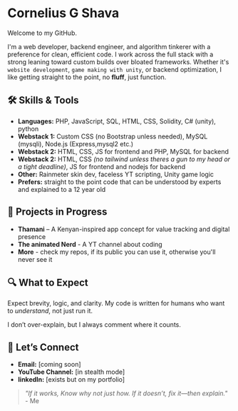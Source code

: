 # Cornelius G Shava

Welcome to my GitHub.

I'm a web developer, backend engineer, and algorithm tinkerer with a preference for clean, efficient code. I work across the full stack with a strong leaning toward custom builds over bloated frameworks. Whether it's `website development`, `game making with unity`, or backend optimization, I like getting straight to the point, no **fluff**, just function.

  

## 🛠️ Skills & Tools

- **Languages:** PHP, JavaScript, SQL, HTML, CSS, Solidity, C# (unity), python
- **Webstack 1:** Custom CSS (no Bootstrap unless needed), MySQL (mysqli), Node.js (Express,mysql2 etc.)
- **Webstack 2:** HTML, CSS, JS for frontend and PHP, MySQL for backend
- **Webstack 2:** HTML, CSS *(no tailwind unless theres a gun to my head or a tight deadline)*, JS for frontend and nodejs for backend
- **Other:** Rainmeter skin dev, faceless YT scripting, Unity game logic
- **Prefers:** straight to the point code that can be understood by experts and explained to a 12 year old    

  

## 🚧 Projects in Progress

- **Thamani** – A Kenyan-inspired app concept for value tracking and digital presence
- **The animated Nerd** - A YT channel about coding
- **More** - check my repos, if its public you can use it, otherwise you'll never see it

  

## 🔍 What to Expect

Expect brevity, logic, and clarity. My code is written for humans who want to *understand*, not just run it.

I don’t over-explain, but I always comment where it counts.

  

## 🤝 Let’s Connect

- **Email:** [coming soon]
- **YouTube Channel:** [in stealth mode]
- **linkedIn:** [exists but on my portfolio]

> _"If it works, Know why not just how. If it doesn’t, fix it—then explain."_
	- Me

